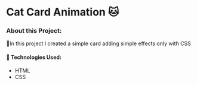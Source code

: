 # Cat Card Animation 🐱

### About this Project:
🔹In this project I created a simple card adding simple effects only with CSS


#### 🔹 Technologies Used:
- HTML
- CSS



